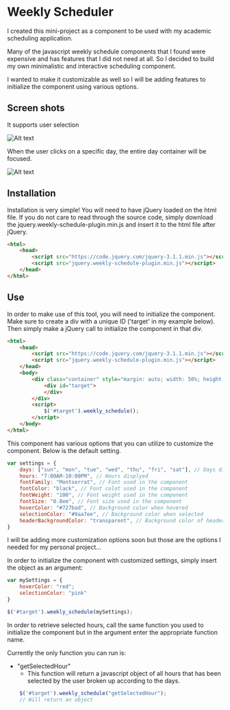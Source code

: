 # Weekly Scheduler

I created this mini-project as a component to be used with my academic scheduling application.

Many of the javascript weekly schedule components that I found were expensive and has features that I did not need at all. So I decided to build my own minimalistic and interactive scheduling component.

I wanted to make it customizable as well so I will be adding features to initialize the component using various options.

## Screen shots
It supports user selection

![Alt text](./sample-images/sampleimg1.png)

When the user clicks on a specific day, the entire day container will be focused.

![Alt text](./sample-images/sampleimg2.png)

## Installation
Installation is very simple!
You will need to have jQuery loaded on the html file. If you do not care to read through the source code, simply download the jquery.weekly-schedule-plugin.min.js and insert it to the html file after jQuery.

```html
<html>
    <head>
        <script src="https://code.jquery.com/jquery-3.1.1.min.js"></script>
        <script src="jquery.weekly-schedule-plugin.min.js"></script>
    </head>
</html>
```

## Use
In order to make use of this tool, you will need to initialize the component.
Make sure to create a div with a unique ID ('target' in my example below). Then simply make a jQuery call to initialize the component in that div.

```html
<html>
    <head>
        <script src="https://code.jquery.com/jquery-3.1.1.min.js"></script>
        <script src="jquery.weekly-schedule-plugin.min.js"></script>
    </head>
    <body>
        <div class="container" style="margin: auto; width: 50%; height: 100%; display: flex; flex-direction: row; justify-content: center;">
            <div id="target">
            </div>
        </div>
        <script>
            $('#target').weekly_schedule();
        </script>
    </body>
</html>
```

This component has various options that you can utilize to customize the component. Below is the default setting.

```javascript
var settings = {
    days: ["sun", "mon", "tue", "wed", "thu", "fri", "sat"], // Days displayed
    hours: "7:00AM-10:00PM", // Hours displyed
    fontFamily: "Montserrat", // Font used in the component
    fontColor: "black", // Font colot used in the component
    fontWeight: "100", // Font weight used in the component
    fontSize: "0.8em", // Font size used in the component
    hoverColor: "#727bad", // Background color when hovered
    selectionColor: "#9aa7ee", // Background color when selected
    headerBackgroundColor: "transparent", // Background color of headers
}
```

I will be adding more customization options soon but those are the options I needed for my personal project...

In order to initialize the component with customized settings, simply insert the object as an argument:

```javascript
var mySettings = {
    hoverColor: "red";
    selectionColor: "pink"
}

$('#target').weekly_schedule(mySettings);
```

In order to retrieve selected hours, call the same function you used to initialize the component but in the argument enter the appropriate function name.

Currently the only function you can run is:
- "getSelectedHour"
    - This function will return a javascript object of all hours that has been selected by the user broken up according to the days.

```javascript
    $('#target').weekly_schedule("getSelectedHour");
    // Will return an object
```
